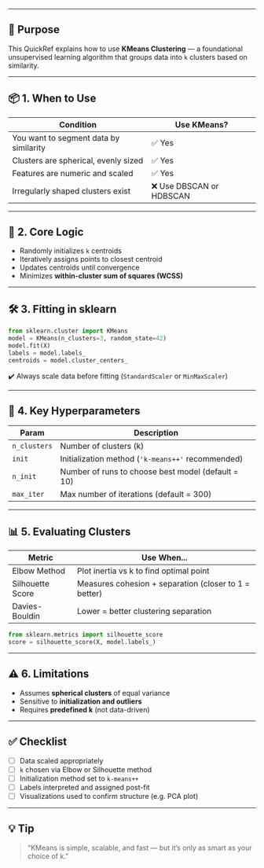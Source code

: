 ___
## 🎯 Purpose

This QuickRef explains how to use **KMeans Clustering** — a foundational unsupervised learning algorithm that groups data into `k` clusters based on similarity.

---

## 📦 1. When to Use

| Condition                              | Use KMeans?             |
| -------------------------------------- | ----------------------- |
| You want to segment data by similarity | ✅ Yes                   |
| Clusters are spherical, evenly sized   | ✅ Yes                   |
| Features are numeric and scaled        | ✅ Yes                   |
| Irregularly shaped clusters exist      | ❌ Use DBSCAN or HDBSCAN |

---

## 🧮 2. Core Logic

* Randomly initializes `k` centroids
* Iteratively assigns points to closest centroid
* Updates centroids until convergence
* Minimizes **within-cluster sum of squares (WCSS)**

---

## 🛠️ 3. Fitting in sklearn

```python
from sklearn.cluster import KMeans
model = KMeans(n_clusters=3, random_state=42)
model.fit(X)
labels = model.labels_
centroids = model.cluster_centers_
```

✔️ Always scale data before fitting (`StandardScaler` or `MinMaxScaler`)

---

## 🔧 4. Key Hyperparameters

| Param        | Description                                        |
| ------------ | -------------------------------------------------- |
| `n_clusters` | Number of clusters (k)                             |
| `init`       | Initialization method (`'k-means++'` recommended)  |
| `n_init`     | Number of runs to choose best model (default = 10) |
| `max_iter`   | Max number of iterations (default = 300)           |

---

## 📊 5. Evaluating Clusters

| Metric           | Use When...                                           |
| ---------------- | ----------------------------------------------------- |
| Elbow Method     | Plot inertia vs k to find optimal point               |
| Silhouette Score | Measures cohesion + separation (closer to 1 = better) |
| Davies-Bouldin   | Lower = better clustering separation                  |

```python
from sklearn.metrics import silhouette_score
score = silhouette_score(X, model.labels_)
```

---

## ⚠️ 6. Limitations

* Assumes **spherical clusters** of equal variance
* Sensitive to **initialization and outliers**
* Requires **predefined k** (not data-driven)

---

## ✅ Checklist

* [ ] Data scaled appropriately
* [ ] `k` chosen via Elbow or Silhouette method
* [ ] Initialization method set to `k-means++`
* [ ] Labels interpreted and assigned post-fit
* [ ] Visualizations used to confirm structure (e.g. PCA plot)

---

## 💡 Tip

> “KMeans is simple, scalable, and fast — but it’s only as smart as your choice of k.”
